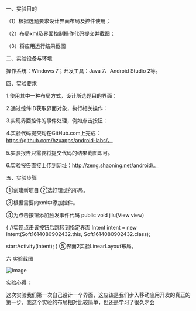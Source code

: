 
一、实验目的

（1）根据选题要求设计界面布局及控件使用；

（2）布局xml及界面控制操作代码提交并截图；

（3）将应用运行结果截图

二、实验设备与环境

操作系统：Windows 7；开发工具：Java 7、Android Studio 2等。

四、实验要求


1.使用其中一种布局方式，设计所选题目的界面：

2.通过控件ID获取界面对象，执行相关操作：

3.实现界面控件的事件处理，例如点击按钮：

4.实验代码提交均在GitHub.com上完成：https://github.com/hzuapps/android-labs/。

5.实验报告只需要将提交代码的结果截图即可。

6.实验报告直接上传到网址：http://zeng.shaoning.net/android/。

五、实验步骤

①创建新项目 ②选好理想的布局。

③根据需要向xml中添加控件。

④为点击按钮添加触发事件代码 public void jilu(View view)

{ //实现点击该按钮后跳转到指定界面 Intent intent = new Intent(Soft1614080902432.this, Soft1614080902432.class);

startActivity(intent); } ⑤界面2实验LinearLayout布局。

六 实验截图

![image](https://github.com/NizzzZZ/android-labs-2018/blob/master/Soft1614080902432/shiyan4/180316928475820261.jpg)


实验心得：

这次实验我们第一次自己设计一个界面，这应该是我们步入移动应用开发的真正的第一步，我这个实验的布局相对比较简单，但还是学习了很久才会
